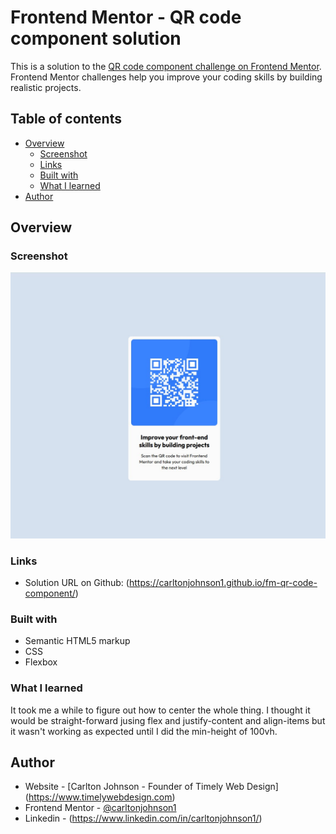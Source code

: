 # Frontend Mentor - QR code component solution

This is a solution to the [QR code component challenge on Frontend Mentor](https://www.frontendmentor.io/challenges/qr-code-component-iux_sIO_H). Frontend Mentor challenges help you improve your coding skills by building realistic projects. 

## Table of contents

- [Overview](#overview)
  - [Screenshot](#screenshot)
  - [Links](#links)
  - [Built with](#built-with)
  - [What I learned](#what-i-learned)
- [Author](#author)

## Overview

### Screenshot

![](./images/qr-completed-screenshot.jpg)


### Links

- Solution URL on Github: (https://carltonjohnson1.github.io/fm-qr-code-component/)


### Built with

- Semantic HTML5 markup
- CSS 
- Flexbox

### What I learned

It took me a while to figure out how to center the whole thing. I thought it would be straight-forward jusing flex and justify-content and align-items but it wasn't working as expected until I did the min-height of 100vh. 

## Author

- Website - [Carlton Johnson - Founder of Timely Web Design] (https://www.timelywebdesign.com)
- Frontend Mentor - [@carltonjohnson1](https://www.frontendmentor.io/profile/carltonjohnson1)
- Linkedin - (https://www.linkedin.com/in/carltonjohnson1/)
